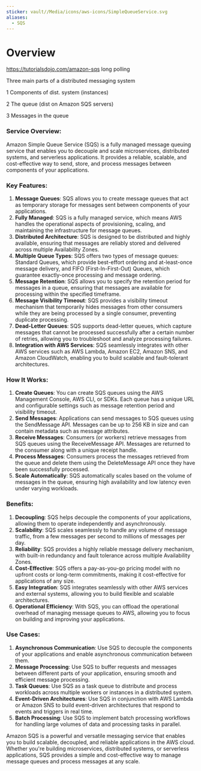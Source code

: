```yaml
---
sticker: vault//Media/icons/aws-icons/SimpleQueueService.svg
aliases:
  - SQS
---
```

# Overview

https://tutorialsdojo.com/amazon-sqs
long polling

Three main parts of a distributed messaging system

1 Components of dist. system (instances)

2 The queue (dist on Amazon SQS servers)

3 Messages in the queue

### Service Overview:

Amazon Simple Queue Service (SQS) is a fully managed message queuing service that enables you to decouple and scale microservices, distributed systems, and serverless applications. It provides a reliable, scalable, and cost-effective way to send, store, and process messages between components of your applications.

### Key Features:

1. **Message Queues**: SQS allows you to create message queues that act as temporary storage for messages sent between components of your applications.
2. **Fully Managed**: SQS is a fully managed service, which means AWS handles the operational aspects of provisioning, scaling, and maintaining the infrastructure for message queues.
3. **Distributed Architecture**: SQS is designed to be distributed and highly available, ensuring that messages are reliably stored and delivered across multiple Availability Zones.
4. **Multiple Queue Types**: SQS offers two types of message queues: Standard Queues, which provide best-effort ordering and at-least-once message delivery, and FIFO (First-In-First-Out) Queues, which guarantee exactly-once processing and message ordering.
5. **Message Retention**: SQS allows you to specify the retention period for messages in a queue, ensuring that messages are available for processing within the specified timeframe.
6. **Message Visibility Timeout**: SQS provides a visibility timeout mechanism that temporarily hides messages from other consumers while they are being processed by a single consumer, preventing duplicate processing.
7. **Dead-Letter Queues**: SQS supports dead-letter queues, which capture messages that cannot be processed successfully after a certain number of retries, allowing you to troubleshoot and analyze processing failures.
8. **Integration with AWS Services**: SQS seamlessly integrates with other AWS services such as AWS Lambda, Amazon EC2, Amazon SNS, and Amazon CloudWatch, enabling you to build scalable and fault-tolerant architectures.

### How It Works:

1. **Create Queues**: You can create SQS queues using the AWS Management Console, AWS CLI, or SDKs. Each queue has a unique URL and configurable settings such as message retention period and visibility timeout.
2. **Send Messages**: Applications can send messages to SQS queues using the SendMessage API. Messages can be up to 256 KB in size and can contain metadata such as message attributes.
3. **Receive Messages**: Consumers (or workers) retrieve messages from SQS queues using the ReceiveMessage API. Messages are returned to the consumer along with a unique receipt handle.
4. **Process Messages**: Consumers process the messages retrieved from the queue and delete them using the DeleteMessage API once they have been successfully processed.
5. **Scale Automatically**: SQS automatically scales based on the volume of messages in the queue, ensuring high availability and low latency even under varying workloads.

### Benefits:

1. **Decoupling**: SQS helps decouple the components of your applications, allowing them to operate independently and asynchronously.
2. **Scalability**: SQS scales seamlessly to handle any volume of message traffic, from a few messages per second to millions of messages per day.
3. **Reliability**: SQS provides a highly reliable message delivery mechanism, with built-in redundancy and fault tolerance across multiple Availability Zones.
4. **Cost-Effective**: SQS offers a pay-as-you-go pricing model with no upfront costs or long-term commitments, making it cost-effective for applications of any size.
5. **Easy Integration**: SQS integrates seamlessly with other AWS services and external systems, allowing you to build flexible and scalable architectures.
6. **Operational Efficiency**: With SQS, you can offload the operational overhead of managing message queues to AWS, allowing you to focus on building and improving your applications.

### Use Cases:

1. **Asynchronous Communication**: Use SQS to decouple the components of your applications and enable asynchronous communication between them.
2. **Message Processing**: Use SQS to buffer requests and messages between different parts of your application, ensuring smooth and efficient message processing.
3. **Task Queues**: Use SQS as a task queue to distribute and process workloads across multiple workers or instances in a distributed system.
4. **Event-Driven Architectures**: Use SQS in conjunction with AWS Lambda or Amazon SNS to build event-driven architectures that respond to events and triggers in real time.
5. **Batch Processing**: Use SQS to implement batch processing workflows for handling large volumes of data and processing tasks in parallel.

Amazon SQS is a powerful and versatile messaging service that enables you to build scalable, decoupled, and reliable applications in the AWS cloud. Whether you're building microservices, distributed systems, or serverless applications, SQS provides a simple and cost-effective way to manage message queues and process messages at any scale.
